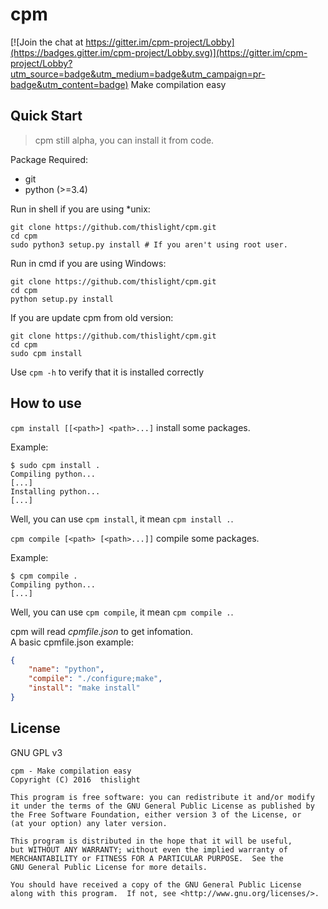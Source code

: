 # cpm

[![Join the chat at https://gitter.im/cpm-project/Lobby](https://badges.gitter.im/cpm-project/Lobby.svg)](https://gitter.im/cpm-project/Lobby?utm_source=badge&utm_medium=badge&utm_campaign=pr-badge&utm_content=badge)
Make compilation easy

## Quick Start
> cpm still alpha, you can install it from code.

Package Required:
- git
- python (>=3.4)

Run in shell if you are using *unix:

````
git clone https://github.com/thislight/cpm.git
cd cpm
sudo python3 setup.py install # If you aren't using root user.
````


Run in cmd if you are using Windows:

````
git clone https://github.com/thislight/cpm.git
cd cpm
python setup.py install
````

If you are update cpm from old version:

````
git clone https://github.com/thislight/cpm.git
cd cpm
sudo cpm install
````

Use `cpm -h` to verify that it is installed correctly

## How to use
`cpm install [[<path>] <path>...]` install some packages.

Example:
````
$ sudo cpm install .
Compiling python...
[...]
Installing python...
[...]
````
Well, you can use `cpm install`, it mean `cpm install .`.


`cpm compile [<path> [<path>...]]` compile some packages.

Example:
````
$ cpm compile .
Compiling python...
[...]
````
Well, you can use `cpm compile`, it mean `cpm compile .`.


cpm will read *cpmfile.json* to get infomation.  
A basic cpmfile.json example:
````json
{
	"name": "python",
	"compile": "./configure;make",
	"install": "make install"
}
````

## License
GNU GPL v3

    cpm - Make compilation easy
    Copyright (C) 2016  thislight

    This program is free software: you can redistribute it and/or modify
    it under the terms of the GNU General Public License as published by
    the Free Software Foundation, either version 3 of the License, or
    (at your option) any later version.

    This program is distributed in the hope that it will be useful,
    but WITHOUT ANY WARRANTY; without even the implied warranty of
    MERCHANTABILITY or FITNESS FOR A PARTICULAR PURPOSE.  See the
    GNU General Public License for more details.

    You should have received a copy of the GNU General Public License
    along with this program.  If not, see <http://www.gnu.org/licenses/>.
